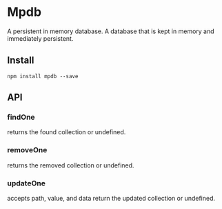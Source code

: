 # Mpdb

A persistent in memory database. A database that is kept in memory and immediately persistent.

## Install
`npm install mpdb --save`

## API

### findOne
returns the found collection or undefined.

### removeOne
returns the removed collection or undefined.

### updateOne
accepts path, value, and data
return the updated collection or undefined.
